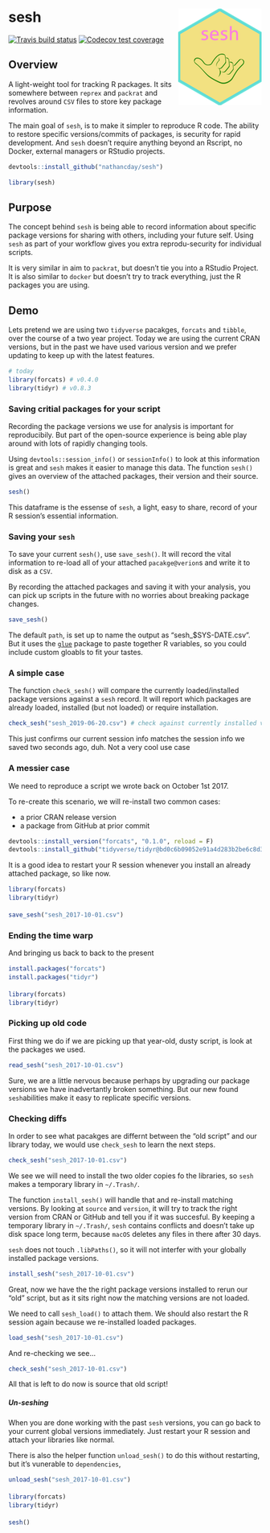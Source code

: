 
<!-- README.md is generated from README.Rmd. Please edit that file -->

# sesh <img src="inst/sesh_hex.png" align="right" />

<!-- badges: start -->

[![Travis build
status](https://travis-ci.org/nathancday/sesh.svg?branch=master)](https://travis-ci.org/nathancday/sesh)
[![Codecov test
coverage](https://codecov.io/gh/nathancday/sesh/branch/master/graph/badge.svg)](https://codecov.io/gh/nathancday/sesh?branch=master)
<!-- badges: end -->

## Overview

A light-weight tool for tracking R packages. It sits somewhere between
`reprex` and `packrat` and revolves around `CSV` files to store key
package information.

The main goal of `sesh`, is to make it simpler to reproduce R code. The
ability to restore specific versions/commits of packages, is security
for rapid development. And `sesh` doesn’t require anything beyond an
Rscript, no Docker, external managers or RStudio projects.

``` r
devtools::install_github("nathancday/sesh")
```

``` r
library(sesh)
```

## Purpose

The concept behind `sesh` is being able to record information about
specific package versions for sharing with others, including your future
self. Using `sesh` as part of your workflow gives you extra
reprodu-security for individual scripts.

It is very similar in aim to `packrat`, but doesn’t tie you into a
RStudio Project. It is also similar to `docker` but doesn’t try to track
everything, just the R packages you are using.

## Demo

Lets pretend we are using two `tidyverse` pacakges, `forcats` and
`tibble`, over the course of a two year project. Today we are using the
current CRAN versions, but in the past we have used various version and
we prefer updating to keep up with the latest features.

``` r
# today
library(forcats) # v0.4.0
library(tidyr) # v0.8.3
```

### Saving critial packages for your script

Recording the package versions we use for analysis is important for
reproducibily. But part of the open-source experience is being able play
around with lots of rapidly changing tools.

Using `devtools::session_info()` or `sessionInfo()` to look at this
information is great and `sesh` makes it easier to manage this data. The
function `sesh()` gives an overview of the attached packages, their
version and their source.

``` r
sesh()
```

This dataframe is the essense of `sesh`, a light, easy to share, record
of your R session’s essential information.

### Saving your `sesh`

To save your current `sesh()`, use `save_sesh()`. It will record the
vital information to re-load all of your attached `pacakge@verion`s and
write it to disk as a `CSV`.

By recording the attached packages and saving it with your analysis, you
can pick up scripts in the future with no worries about breaking package
changes.

``` r
save_sesh()
```

The default `path`, is set up to name the output as
“sesh\_$SYS-DATE.csv”. But it uses the
[`glue`](https://github.com/tidyverse/glue) package to paste together R
variables, so you could include custom gloabls to fit your tastes.

### A simple case

The function `check_sesh()` will compare the currently loaded/installed
package versions against a `sesh` record. It will report which packages
are already loaded, installed (but not loaded) or require
installation.

``` r
check_sesh("sesh_2019-06-20.csv") # check against currently installed versions
```

This just confirms our current session info matches the session info we
saved two seconds ago, duh. Not a very cool use case

### A messier case

We need to reproduce a script we wrote back on October 1st 2017.

To re-create this scenario, we will re-install two common cases:

  - a prior CRAN release version
  - a package from GitHub at prior commit

<!-- end list -->

``` r
devtools::install_version("forcats", "0.1.0", reload = F)
devtools::install_github("tidyverse/tidyr@bd0c6b09052e91a4d283b2be6c8d3c5a6769b910", reload = F)
```

It is a good idea to restart your R session whenever you install an
already attached package, so like now.

``` r
library(forcats)
library(tidyr)

save_sesh("sesh_2017-10-01.csv")
```

### Ending the time warp

And bringing us back to back to the present

``` r
install.packages("forcats")
install.packages("tidyr")

library(forcats)
library(tidyr)
```

### Picking up old code

First thing we do if we are picking up that year-old, dusty script, is
look at the packages we used.

``` r
read_sesh("sesh_2017-10-01.csv")
```

Sure, we are a little nervous because perhaps by upgrading our package
versions we have inadvertantly broken something. But our new found
`sesh`abilities make it easy to replicate specific versions.

### Checking diffs

In order to see what pacakges are differnt between the “old script” and
our library today, we would use `check_sesh` to learn the next steps.

``` r
check_sesh("sesh_2017-10-01.csv")
```

We see we will need to install the two older copies fo the libraries, so
`sesh` makes a temporary library in `~/.Trash/`.

The function `install_sesh()` will handle that and re-install matching
versions. By looking at `source` and `version`, it will try to track the
right version from CRAN or GitHub and tell you if it was succesful. By
keeping a temporary library in `~/.Trash/`, `sesh` contains conflicts
and doesn’t take up disk space long term, because `macOS` deletes any
files in there after 30 days.

`sesh` does not touch `.libPaths()`, so it will not interfer with your
globally installed package versions.

``` r
install_sesh("sesh_2017-10-01.csv")
```

Great, now we have the the right package versions installed to rerun our
“old” script, but as it sits right now the matching versions are not
loaded.

We need to call `sesh_load()` to attach them. We should also restart the
R session again because we re-installed loaded packages.

``` r
load_sesh("sesh_2017-10-01.csv")
```

And re-checking we see…

``` r
check_sesh("sesh_2017-10-01.csv")
```

All that is left to do now is source that old script\!

##### Un-seshing

When you are done working with the past `sesh` versions, you can go back
to your current global versions immediately. Just restart your R session
and attach your libraries like normal.

There is also the helper function `unload_sesh()` to do this without
restarting, but it’s vunerable to `dependencies`,

``` r
unload_sesh("sesh_2017-10-01.csv")

library(forcats)
library(tidyr)

sesh()
```
